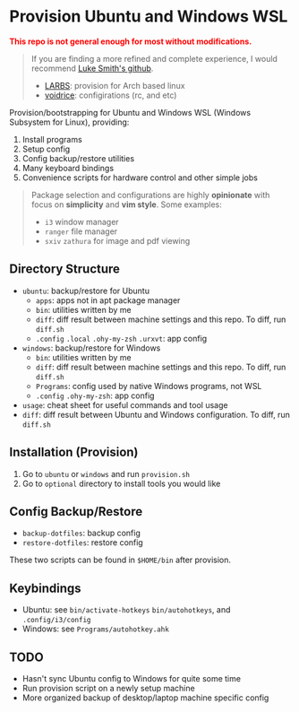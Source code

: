 # Provision Ubuntu and Windows WSL
**<span style="color:red">This repo is not general enough for most without modifications.</span>**
>If you are finding a more refined and complete experience, I would recommend [Luke Smith's github](https://github.com/LukeSmithxyz/).
>- [LARBS](https://github.com/LukeSmithxyz/voidrice): provision for Arch based linux
>- [voidrice](https://github.com/LukeSmithxyz/LARBS): configirations (rc, and etc)

Provision/bootstrapping for Ubuntu and Windows WSL (Windows Subsystem for Linux), providing:

1. Install programs
2. Setup config
4. Config backup/restore utilities
3. Many keyboard bindings
5. Convenience scripts for hardware control and other simple jobs

>Package selection and configurations are highly **opinionate** with focus on **simplicity** and **vim style**. Some examples:
>- `i3` window manager
>- `ranger` file manager
>- `sxiv` `zathura` for image and pdf viewing

## Directory Structure
- `ubuntu`: backup/restore for Ubuntu
    - `apps`: apps not in apt package manager
	- `bin`: utilities written by me
    - `diff`: diff result between machine settings and this repo. To diff, run `diff.sh`
	- `.config` `.local` `.ohy-my-zsh` `.urxvt`: app config
- `windows`: backup/restore for Windows
	- `bin`: utilities written by me
    - `diff`: diff result between machine settings and this repo. To diff, run `diff.sh`
    - `Programs`: config used by native Windows programs, not WSL
	- `.config` `.ohy-my-zsh`: app config
- `usage`: cheat sheet for useful commands and tool usage
- `diff`: diff result between Ubuntu and Windows configuration. To diff, run `diff.sh`

## Installation (Provision)
1. Go to `ubuntu` or `windows` and run `provision.sh`
2. Go to `optional` directory to install tools you would like

## Config Backup/Restore
- `backup-dotfiles`: backup config
- `restore-dotfiles`: restore config

These two scripts can be found in `$HOME/bin` after provision.

## Keybindings
- Ubuntu: see `bin/activate-hotkeys` `bin/autohotkeys`, and `.config/i3/config`
- Windows: see `Programs/autohotkey.ahk`

## TODO
- Hasn't sync Ubuntu config to Windows for quite some time
- Run provision script on a newly setup machine
- More organized backup of desktop/laptop machine specific config
